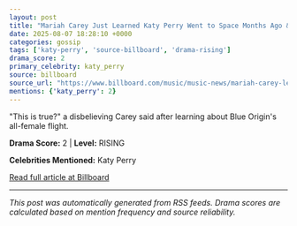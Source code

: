 ```yaml
---
layout: post
title: "Mariah Carey Just Learned Katy Perry Went to Space Months Ago & Has the Perfect Response"
date: 2025-08-07 18:28:10 +0000
categories: gossip
tags: ['katy-perry', 'source-billboard', 'drama-rising']
drama_score: 2
primary_celebrity: katy_perry
source: billboard
source_url: "https://www.billboard.com/music/music-news/mariah-carey-learns-katy-perry-went-space-response-1236038804/"
mentions: {'katy_perry': 2}
---
```


"This is true?" a disbelieving Carey said after learning about Blue Origin's all-female flight.

**Drama Score:** 2 | **Level:** RISING

**Celebrities Mentioned:** Katy Perry

[Read full article at Billboard](https://www.billboard.com/music/music-news/mariah-carey-learns-katy-perry-went-space-response-1236038804/)

---
*This post was automatically generated from RSS feeds. Drama scores are calculated based on mention frequency and source reliability.*
